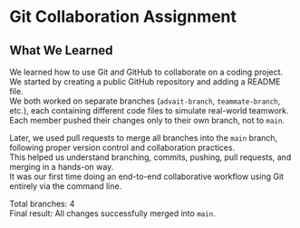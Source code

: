 # Git Collaboration Assignment

## What We Learned

We learned how to use Git and GitHub to collaborate on a coding project.  
We started by creating a public GitHub repository and adding a README file.  
We both worked on separate branches (`advait-branch`, `teammate-branch`, etc.), each containing different code files to simulate real-world teamwork.  
Each member pushed their changes only to their own branch, not to `main`.

Later, we used pull requests to merge all branches into the `main` branch, following proper version control and collaboration practices.  
This helped us understand branching, commits, pushing, pull requests, and merging in a hands-on way.  
It was our first time doing an end-to-end collaborative workflow using Git entirely via the command line.

Total branches: 4  
Final result: All changes successfully merged into `main`.

